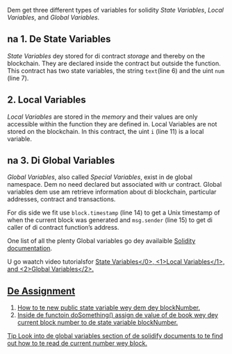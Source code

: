 Dem get three different types of variables for solidity _State Variables_, _Local Variables_, and _Global Variables_.

## na 1. De State Variables

_State Variables_ dey stored for di contract _storage_ and thereby on the blockchain. They are declared inside the contract but outside the function.
This contract has two state variables, the string `text`(line 6) and the uint `num` (line 7).

## 2. Local Variables

_Local Variables_ are stored in the _memory_ and their values are only accessible within the function they are defined in. Local Variables are not stored on the blockchain.
In this contract, the uint `i` (line 11) is a local variable.

## na 3. Di Global Variables

_Global Variables_, also called _Special Variables_, exist in de global namespace. Dem no need declared but associated with ur contract.
Global variables dem use am retrieve information about di blockchain, particular addresses, contract and transactions.

For dis side we fit use `block.timestamp` (line 14) to get a Unix timestamp of when the current block was generated and `msg.sender` (line 15) to get di caller of di contract function’s address.

One list of all the plenty Global variables go dey availaible <a href="https://docs.soliditylang.org/en/latest/cheatsheet.html?highlight=Variables#global-variables" target="_blank">Solidity documentation</a>.

U go waatch video tutorialsfor <a href="https://docs.soliditylang.org/en/latest/cheatsheet.html?highlight=Variables#global-variables" target="_blank">State Variables</0>, <1>Local Variables</1>, and <2>Global Variables</2>.

## De Assignment

1. How to te new public state variable wey dem dey blockNumber.
2. Inside de functoin doSomething() assign de value of de book wey dey current block number to de state variable blockNumber.

Tip Look into de global variables section of de solidify documents to te find out how to te read de current number wey block.
